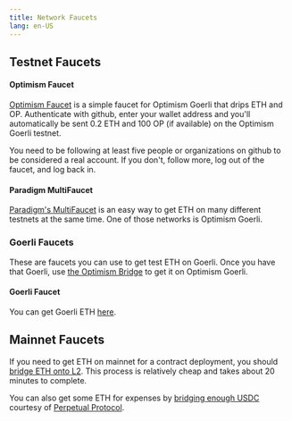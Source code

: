 ```yaml
---
title: Network Faucets 
lang: en-US
---
```


## Testnet Faucets

#### Optimism Faucet

[Optimism Faucet](https://optimismfaucet.xyz/) is a simple faucet for Optimism Goerli that drips ETH and OP. 
Authenticate with github, enter your wallet address and you'll automatically be sent 0.2 ETH and 100 OP (if available) on the Optimism Goerli testnet.

You need to be following at least five people or organizations on github to be considered a real account. If you don't, follow more, log out of the faucet, and log back in.


#### Paradigm MultiFaucet

[Paradigm's MultiFaucet](https://faucet.paradigm.xyz/) is an easy way to get ETH on many different testnets at the same time.
One of those networks is Optimism Goerli.


### Goerli Faucets

These are faucets you can use to get test ETH on Goerli. 
Once you have that Goerli, use [the Optimism Bridge](https://app.optimism.io/bridge) to get it on Optimism Goerli.


#### Goerli Faucet

You can get Goerli ETH [here](https://goerlifaucet.com/).



## Mainnet Faucets

If you need to get ETH on mainnet for a contract deployment, you should [bridge ETH onto L2](https://gateway.optimism.io/).
This process is relatively cheap and takes about 20 minutes to complete.

You can also get some ETH for expenses by [bridging enough USDC](https://optifaucet.com/) courtesy of [Perpetual Protocol](https://perp.com/).
